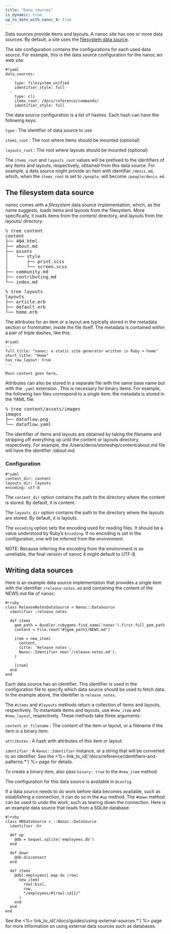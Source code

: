 ```yaml
---
title: "Data sources"
is_dynamic: true
up_to_date_with_nanoc_4: true
---
```


<span class="firstterm">Data sources</span> provide items and layouts. A nanoc site has one or more data sources. By default, a site uses the [filesystem data source](#the-filesystem-data-source).

The site configuration contains the configurations for each used data source. For example, this is the data source configuration for the nanoc.ws web site:

    #!yaml
    data_sources:
      -
        type: filesystem_unified
        identifier_style: full
      -
        type: cli
        items_root: /docs/reference/commands/
        identifier_style: full

The data source configuration is a list of hashes. Each hash can have the following keys:

`type`
: The identifier of data source to use

`items_root`
: The root where items should be mounted (optional)

`layouts_root`
: The root where layouts should be mounted (optional)

The `items_root` and `layouts_root` values will be prefixed to the identifiers of any items and layouts, respectively, obtained from this data source. For example, a data source might provide an item with identifier `/denis.md`, which, when the `items_root` is set to `/people`, will become `/people/denis.md`.

The filesystem data source
--------------------------

nanoc comes with a _filesystem_ data source implementation, which, as the name suggests, loads items and layouts from the filesystem. More specifically, it loads items from the <span class="filename">content/</span> directory, and layouts from the <span class="filename">layouts/</span> directory.

<pre><span class="prompt">%</span> <kbd>tree content</kbd>
content
├── 404.html
├── about.md
├── assets
│   └── style
│       ├── print.scss
│       └── screen.scss
├── community.md
├── contributing.md
└── index.md</pre>

<pre><span class="prompt">%</span> <kbd>tree layouts</kbd>
layouts
├── article.erb
├── default.erb
└── home.erb</pre>

The attributes for an item or a layout are typically stored in the metadata section or frontmatter, inside the file itself. The metadata is contained within a pair of triple dashes, like this:

    #!yaml
    ---
    full_title: "nanoc: a static site generator written in Ruby > home"
    short_title: "Home"
    has_raw_layout: true
    ---

    Main content goes here…

Attributes can also be stored in a separate file with the same base name but with the `.yaml` extension.. This is necessary for binary items. For example, the following two files correspond to a single item; the metadata is stored in the YAML file:

<pre><span class="prompt">%</span> <kbd>tree content/assets/images</kbd>
images
├── dataflow.png
└── dataflow.yaml</pre>

The identifier of items and layouts are obtained by taking the filename and stripping off everything up until the content or layouts directory, respectively. For example, the <span class="filename">/Users/denis/stoneship/content/about.md</span> file will have the identifier _/about.md_.

### Configuration

    #!yaml
    content_dir: content
    layouts_dir: layouts
    encoding: utf-8

The `content_dir` option contains the path to the directory where the content is stored. By default, it is <span class="filename">content</span>.

The `layouts_dir` option contains the path to the directory where the layouts are stored. By default, it is <span class="filename">layouts</span>.

The `encoding` option sets the encoding used for reading files. It should be a value understood by Ruby’s `Encoding`. If no encoding is set in the configuration, one will be inferred from the environment.

NOTE: Because inferring the encoding from the environment is so unreliable, the final version of nanoc 4 might default to UTF-8.

Writing data sources
--------------------

Here is an example data source implementation that provides a single item with the identifier `/release-notes.md` and containing the content of the <span class="filename">NEWS.md</span> file of nanoc:

    #!ruby
    class ReleaseNotesDataSource < Nanoc::DataSource
      identifier :release_notes

      def items
        gem_path = Bundler.rubygems.find_name('nanoc').first.full_gem_path
        content = File.read("#{gem_path}/NEWS.md")

        item = new_item(
          content,
          title: 'Release notes',
          Nanoc::Identifier.new('/release-notes.md'),
        )

        [item]
      end
    end

Each data source has an identifier. This identifier is used in the configuration file to specify which data source should be used to fetch data. In the example above, the identifier is `release_notes`.

The `#items` and `#layouts` methods return a collection of items and layouts, respectively. To instantiate items and layouts, use `#new_item` and `#new_layout`, respectively. These methods take three arguments:

`content_or_filename`
: The content of the item or layout, or a filename if the item is a binary item.

`attributes`
: A hash with attributes of this item or layout.

`identifier`
: A `Nanoc::Identifier` instance, or a string that will be converted to an identifier. See the <%= link_to_id('/docs/reference/identifiers-and-patterns.*') %> page for details.

To create a binary item, also pass `binary: true` to the `#new_item` method.

The configuration for this data source is available in `@config`.

If a data source needs to do work before data becomes available, such as establishing a connection, it can do so in the `#up` method. The `#down` method can be used to undo the work, such as tearing down the connection. Here is an example data source that reads from a SQLite database:

    #!ruby
    class HRDataSource < ::Nanoc::DataSource
      identifier :hr

      def up
        @db = Sequel.sqlite('employees.db')
      end

      def down
        @db.disconnect
      end

      def items
        @db[:employees].map do |row|
          new_item(
            row[:bio],
            row,
            "/employees/#{row[:id]}/"
          )
        end
      end
    end

See the <%= link_to_id('/docs/guides/using-external-sources.*') %> page for more information on using external data sources such as databases.

